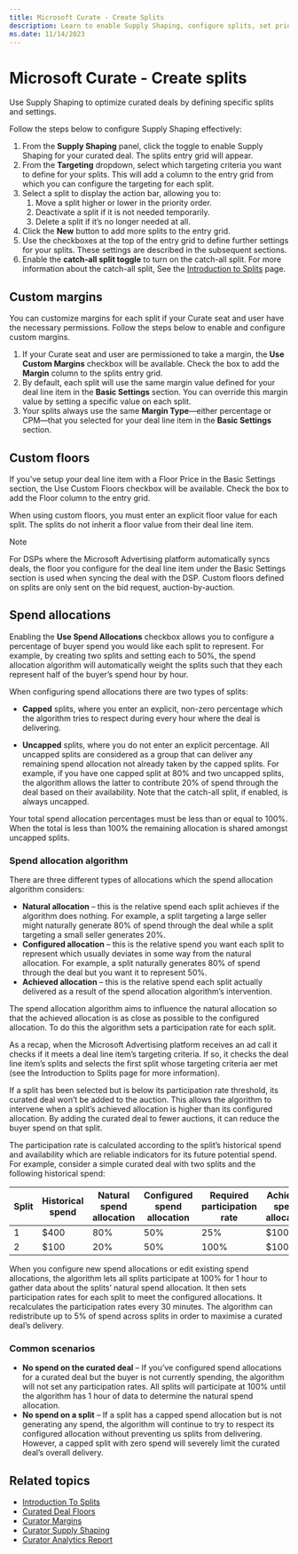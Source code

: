 ```yaml
---
title: Microsoft Curate - Create Splits
description: Learn to enable Supply Shaping, configure splits, set priorities, and activate the catch-all split in the Supply Shaping panel.
ms.date: 11/14/2023
---
```


# Microsoft Curate - Create splits

Use Supply Shaping to optimize curated deals by defining specific splits and settings.

Follow the steps below to configure Supply Shaping effectively:

1. From the **Supply Shaping** panel, click the toggle to enable Supply Shaping for your curated deal. The splits entry grid will appear.
1. From the **Targeting** dropdown, select which targeting criteria you want to define for your splits. This will add a column to the entry grid from which you can configure the targeting for each split.
1. Select a split to display the action bar, allowing you to:
    1. Move a split higher or lower in the priority order.
    1. Deactivate a split if it is not needed temporarily.
    1. Delete a split if it’s no longer needed at all.
1. Click the **New** button to add more splits to the entry grid.
1. Use the checkboxes at the top of the entry grid to define further settings for your splits. These settings are described in the subsequent sections.
1. Enable the **catch-all split toggle** to turn on the catch-all split. For more information about the catch-all split, See the [Introduction to Splits](intro-to-splits.md) page.

## Custom margins

You can customize margins for each split if your Curate seat and user have the necessary permissions. Follow the steps below to enable and configure custom margins.

1. If your Curate seat and user are permissioned to take a margin, the **Use Custom Margins** checkbox will be available. Check the box to add the **Margin** column to the splits entry grid.
1. By default, each split will use the same margin value defined for your deal line item in the **Basic Settings** section. You can override this margin value by setting a specific value on each split.
1. Your splits always use the same **Margin Type**—either percentage or CPM—that you selected for your deal line item in the **Basic Settings** section.

## Custom floors

If you’ve setup your deal line item with a Floor Price in the Basic Settings section, the Use Custom Floors checkbox will be available. Check the box to add the Floor column to the entry grid.

When using custom floors, you must enter an explicit floor value for each split. The splits do not inherit a floor value from their deal line item.

> [!NOTE]
> For DSPs where the Microsoft Advertising platform automatically syncs deals, the floor you configure for the deal line item under the Basic Settings section is used when syncing the deal with the DSP. Custom floors defined on splits are only sent on the bid request, auction-by-auction.

## Spend allocations

Enabling the **Use Spend Allocations** checkbox allows you to configure a percentage of buyer spend you would like each split to represent. For example, by creating two splits and setting each to 50%, the spend allocation algorithm will automatically weight the splits such that they each represent half of the buyer’s spend hour by hour.

When configuring spend allocations there are two types of splits:

- **Capped** splits, where you enter an explicit, non-zero percentage which the algorithm tries to respect during every hour where the deal is delivering.

- **Uncapped** splits, where you do not enter an explicit percentage. All uncapped splits are considered as a group that can deliver any remaining spend allocation not already taken by the capped splits. For example, if you have one capped split at 80% and two uncapped splits, the algorithm allows the latter to contribute 20% of spend through the deal based on their availability. Note that the catch-all split, if enabled, is always uncapped.

Your total spend allocation percentages must be less than or equal to 100%. When the total is less than 100% the remaining allocation is shared amongst uncapped splits.

### Spend allocation algorithm

There are three different types of allocations which the spend allocation algorithm considers: 

- **Natural allocation** – this is the relative spend each split achieves if the algorithm does nothing. For example, a split targeting a large seller might naturally generate 80% of spend through the deal while a split targeting a small seller generates 20%.
- **Configured allocation** – this is the relative spend you want each split to represent which usually deviates in some way from the natural allocation. For example, a split naturally generates 80% of spend through the deal but you want it to represent 50%.
- **Achieved allocation** – this is the relative spend each split actually delivered as a result of the spend allocation algorithm’s intervention.

The spend allocation algorithm aims to influence the natural allocation so that the achieved allocation is as close as possible to the configured allocation. To do this the algorithm sets a participation rate for each split.

As a recap, when the Microsoft Advertising platform receives an ad call it checks if it meets a deal line item’s targeting criteria. If so, it checks the deal line item’s splits and selects the first split whose targeting criteria aer met (see the Introduction to Splits page for more information).

If a split has been selected but is below its participation rate threshold, its curated deal won’t be added to the auction. This allows the algorithm to intervene when a split’s achieved allocation is higher than its configured allocation. By adding the curated deal to fewer auctions, it can reduce the buyer spend on that split.

The participation rate is calculated according to the split’s historical spend and availability which are reliable indicators for its future potential spend. For example, consider a simple curated deal with two splits and the following historical spend:

|Split|Historical spend|Natural spend allocation|Configured spend allocation|Required participation rate| Achieved spend allocation|
|---|---|---|---|---|---|
| 1  | $400  | 80% | 50% | 25%| $100 |
| 2  | $100  | 20% | 50% | 100%| $100|

When you configure new spend allocations or edit existing spend allocations, the algorithm lets all splits participate at 100% for 1 hour to gather data about the splits’ natural spend allocation. It then sets participation rates for each split to meet the configured allocations. It recalculates the participation rates every 30 minutes. The algorithm can redistribute up to 5% of spend across splits in order to maximise a curated deal’s delivery.

### Common scenarios

- **No spend on the curated deal** – If you’ve configured spend allocations for a curated deal but the buyer is not currently spending, the algorithm will not set any participation rates. All splits will participate at 100% until the algorithm has 1 hour of data to determine the natural spend allocation.
- **No spend on a split** – If a split has a capped spend allocation but is not generating any spend, the algorithm will continue to try to respect its configured allocation without preventing us splits from delivering. However, a capped split with zero spend will severely limit the curated deal’s overall delivery.

## Related topics

- [Introduction To Splits](intro-to-splits.md)
- [Curated Deal Floors](curated-deal-floors.md)
- [Curator Margins](curator-margins.md)
- [Curator Supply Shaping](curator-supply-shaping.md)
- [Curator Analytics Report](curator-analytics-report.md)

